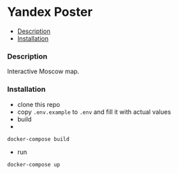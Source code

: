 # Yandex Poster

- [Description](#description)
- [Installation](#installation)

### Description

Interactive Moscow map.

### Installation

- clone this repo
- copy `.env.example` to `.env` and fill it with actual values
- build
- 
```shell
docker-compose build
```

- run

```shell
docker-compose up
```
